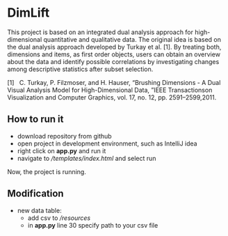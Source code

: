 # DimLift

This project is based on an integrated dual analysis approach for high-dimensional quantitative and qualitative data. 
The original idea is based on the dual analysis approach developed by Turkay et al. [1]. By treating both, dimensions and items, 
as first order objects, users can obtain an overview about the data and identify possible correlations by investigating changes 
among descriptive statistics after subset selection.  

[1] &nbsp; C. Turkay, P. Filzmoser, and H. Hauser, “Brushing Dimensions - A Dual Visual Analysis Model for High-Dimensional Data, ”IEEE Transactionson Visualization and Computer Graphics, vol. 17, no. 12, pp. 2591–2599,2011.

## How to run it
- download repository from github
- open project in development environment, such as IntelliJ idea
- right click on **app.py** and run it
- navigate to */templates/index.html* and select run

Now, the project is running.


## Modification
- new data table: 
    - add csv to */resources*
    - in **app.py** line 30 specify path to your csv file
